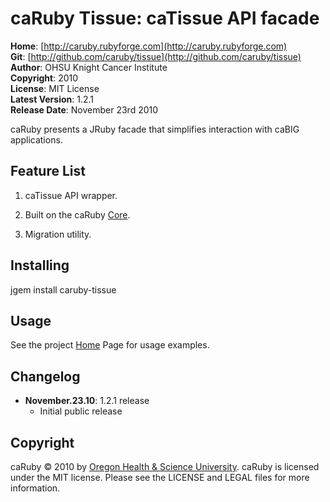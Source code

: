 caRuby Tissue: caTissue API facade
===================================

**Home**:         [http://caruby.rubyforge.com](http://caruby.rubyforge.com)    
**Git**:          [http://github.com/caruby/tissue](http://github.com/caruby/tissue)    
**Author**:       OHSU Knight Cancer Institute    
**Copyright**:    2010    
**License**:      MIT License    
**Latest Version**: 1.2.1    
**Release Date**: November 23rd 2010    

caRuby presents a JRuby facade that simplifies interaction with caBIG applications.

Feature List
------------

1. caTissue API wrapper.

2. Built on the caRuby [Core](/caruby/core).

3. Migration utility.

Installing
----------

jgem install caruby-tissue

Usage
-----

See the project [Home](http://caruby.rubyforge.com) Page for usage examples. 

Changelog
---------

- **November.23.10**: 1.2.1 release
    - Initial public release

Copyright
---------

caRuby &copy; 2010 by [Oregon Health & Science University](mailto:loneyf@ohsu.edu).
caRuby is licensed under the MIT license. Please see the LICENSE and LEGAL
files for more information.
